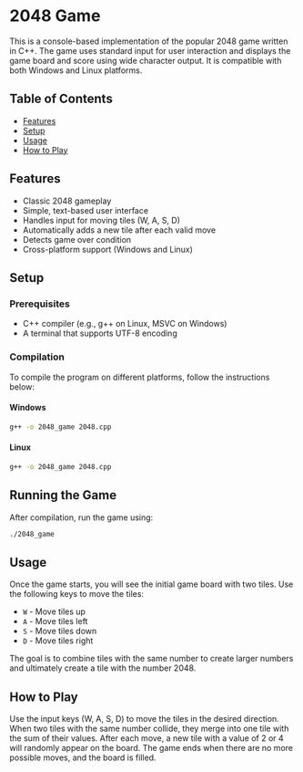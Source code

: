 # 2048 Game

This is a console-based implementation of the popular 2048 game written in C++. The game uses standard input for user interaction and displays the game board and score using wide character output. It is compatible with both Windows and Linux platforms.

## Table of Contents
- [Features](#features)
- [Setup](#setup)
- [Usage](#usage)
- [How to Play](#how-to-play)

## Features
- Classic 2048 gameplay
- Simple, text-based user interface
- Handles input for moving tiles (W, A, S, D)
- Automatically adds a new tile after each valid move
- Detects game over condition
- Cross-platform support (Windows and Linux)

## Setup

### Prerequisites
- C++ compiler (e.g., g++ on Linux, MSVC on Windows)
- A terminal that supports UTF-8 encoding

### Compilation
To compile the program on different platforms, follow the instructions below:

#### Windows
```sh
g++ -o 2048_game 2048.cpp
```
#### Linux
```sh
g++ -o 2048_game 2048.cpp
```
## Running the Game
After compilation, run the game using:

```sh
./2048_game
```

## Usage
Once the game starts, you will see the initial game board with two tiles. Use the following keys to move the tiles:

- `W` - Move tiles up
- `A` - Move tiles left
- `S` - Move tiles down
- `D` - Move tiles right

The goal is to combine tiles with the same number to create larger numbers and ultimately create a tile with the number 2048.

## How to Play
Use the input keys (W, A, S, D) to move the tiles in the desired direction.
When two tiles with the same number collide, they merge into one tile with the sum of their values.
After each move, a new tile with a value of 2 or 4 will randomly appear on the board.
The game ends when there are no more possible moves, and the board is filled.